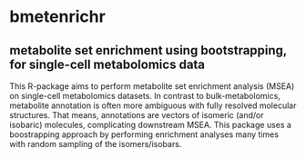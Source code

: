 # bmetenrichr

## metabolite set enrichment using bootstrapping, for single-cell metabolomics data

This R-package aims to perform metabolite set enrichment analysis (MSEA) on single-cell metabolomics datasets.
In contrast to bulk-metabolomics, metabolite annotation is often more ambiguous with fully resolved molecular structures.
That means, annotations are vectors of isomeric (and/or isobaric) molecules, complicating downstream MSEA. This package uses a 
boostrapping approach by performing enrichment analyses many times with random sampling of the isomers/isobars.
